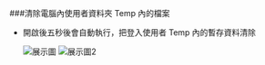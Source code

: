 ###清除電腦內使用者資料夾 Temp 內的檔案

- 開啟後五秒後會自動執行，把登入使用者 Temp 內的暫存資料清除

  ![展示圖]('images/01.png')
  ![展示圖2]('images/02.png')
